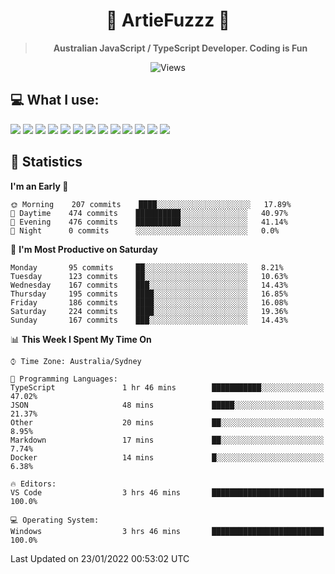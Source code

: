 <div align="center">
<h1>🔻 ArtieFuzzz 🔻</h1>
<!--- Kinda a mix between auguwu and TMUniversal's README.md pages --->
<!-- Have a good day after you read this :^) -->
  
<blockquote><strong>Australian JavaScript / TypeScript Developer. Coding is Fun</strong></blockquote>

![Views](https://komarev.com/ghpvc/?username=ArtieFuzzz&style=flat-square)

</div>

## 💻 What I use:

<div align="left">
<img src="https://img.shields.io/badge/c%20sharp-%23239120.svg?&style=for-the-badge&logo=c%20sharp&logoColor=white" />
<img src="https://img.shields.io/badge/deno-%23000000.svg?&style=for-the-badge&logo=deno&logoColor=white"/>
<img src="https://img.shields.io/badge/powershell-%235391FE.svg?&style=for-the-badge&logo=powershell&logoColor=white"/>
<img src="https://img.shields.io/badge/node.js-%23339933.svg?&style=for-the-badge&logo=node.js&logoColor=white"/>
<img src="https://img.shields.io/badge/typescript-%233178C6.svg?&style=for-the-badge&logo=typescript&logoColor=white"/>
<img src="https://img.shields.io/badge/visual%20studio-%235C2D91.svg?&style=for-the-badge&logo=visual%20studio&logoColor=white"/>
<img src="https://img.shields.io/badge/visual%20studio%20code-%23007ACC.svg?&style=for-the-badge&logo=visual%20studio%20code&logoColor=white"/>
<img src="https://img.shields.io/badge/kubernetes-%23326CE5.svg?&style=for-the-badge&logo=kubernetes&logoColor=white" />
<img src="https://img.shields.io/badge/docker-%232496ED.svg?&style=for-the-badge&logo=docker&logoColor=white"/>
<img src="https://img.shields.io/badge/ubuntu-%23E95420.svg?&style=for-the-badge&logo=ubuntu&logoColor=white"/>
<img src="https://img.shields.io/badge/linux-%23FCC624.svg?&style=for-the-badge&logo=linux&logoColor=black"/>
<img src="https://img.shields.io/badge/windows-%230078D6.svg?&style=for-the-badge&logo=windows&logoColor=white"/>
<img src="https://img.shields.io/badge/gnu%20bash-%234EAA25.svg?&style=for-the-badge&logo=gnu%20bash&logoColor=white"/>
</div>

## 🌟 Statistics
<!--START_SECTION:waka-->
**I'm an Early 🐤** 

```text
🌞 Morning    207 commits    ████░░░░░░░░░░░░░░░░░░░░░   17.89% 
🌆 Daytime    474 commits    ██████████░░░░░░░░░░░░░░░   40.97% 
🌃 Evening    476 commits    ██████████░░░░░░░░░░░░░░░   41.14% 
🌙 Night      0 commits      ░░░░░░░░░░░░░░░░░░░░░░░░░   0.0%

```
📅 **I'm Most Productive on Saturday** 

```text
Monday       95 commits     ██░░░░░░░░░░░░░░░░░░░░░░░   8.21% 
Tuesday      123 commits    ██░░░░░░░░░░░░░░░░░░░░░░░   10.63% 
Wednesday    167 commits    ███░░░░░░░░░░░░░░░░░░░░░░   14.43% 
Thursday     195 commits    ████░░░░░░░░░░░░░░░░░░░░░   16.85% 
Friday       186 commits    ████░░░░░░░░░░░░░░░░░░░░░   16.08% 
Saturday     224 commits    ████░░░░░░░░░░░░░░░░░░░░░   19.36% 
Sunday       167 commits    ███░░░░░░░░░░░░░░░░░░░░░░   14.43%

```


📊 **This Week I Spent My Time On** 

```text
⌚︎ Time Zone: Australia/Sydney

💬 Programming Languages: 
TypeScript               1 hr 46 mins        ███████████░░░░░░░░░░░░░░   47.02% 
JSON                     48 mins             █████░░░░░░░░░░░░░░░░░░░░   21.37% 
Other                    20 mins             ██░░░░░░░░░░░░░░░░░░░░░░░   8.95% 
Markdown                 17 mins             ██░░░░░░░░░░░░░░░░░░░░░░░   7.74% 
Docker                   14 mins             █░░░░░░░░░░░░░░░░░░░░░░░░   6.38%

🔥 Editors: 
VS Code                  3 hrs 46 mins       █████████████████████████   100.0%

💻 Operating System: 
Windows                  3 hrs 46 mins       █████████████████████████   100.0%

```


 Last Updated on 23/01/2022 00:53:02 UTC
<!--END_SECTION:waka-->
